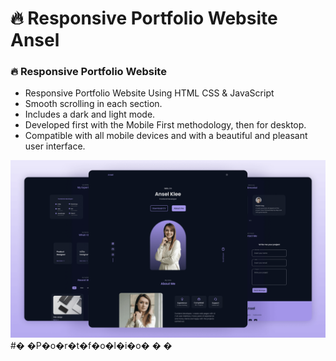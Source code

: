 # 🔥 Responsive Portfolio Website Ansel
### 🔥 Responsive Portfolio Website

- Responsive Portfolio Website Using HTML CSS & JavaScript
- Smooth scrolling in each section.
- Includes a dark and light mode.
- Developed first with the Mobile First methodology, then for desktop.
- Compatible with all mobile devices and with a beautiful and pleasant user interface.

![preview img](/preview.png)
#� �P�o�r�t�f�o�l�i�o�
�
�
